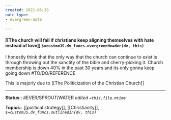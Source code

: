 ```yaml
---
created: 2021-06-28
note-type: 
- evergreen-note

---
```


#### [[The church will fail if christians keep aligning themselves with hate instead of love]] `$=customJS.dv_funcs.evergreenHeader(dv, this)`

I honestly think that the only way that the church can continue to exist is through throwing out the sanctity of the bible and cherry-picking it.  Church membership is down 40% in the past 30 years and its only gonna keep going down #TO/DO/REFERENCE 

This is majorly due to [[The Politicization of the Christian Church]]

---

**Status**:: #EVER/SPROUT/WATER 
*edited `=this.file.mtime`*

**Topics**:: [[political strategy]], [[Christianity]], 
*`$=customJS.dv_funcs.outlinedIn(dv, this)`*

